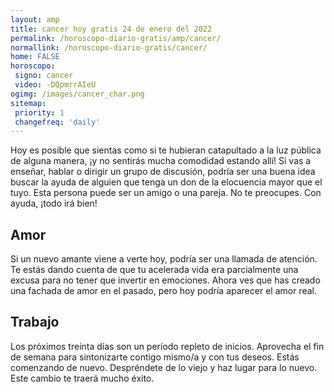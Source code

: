 ```yaml
---
layout: amp
title: cancer hoy gratis 24 de enero del 2022 
permalink: /horoscopo-diario-gratis/amp/cancer/
normallink: /horoscopo-diario-gratis/cancer/
home: FALSE
horoscopo:
 signo: cancer
 video: -DQpmrrAIeU
ogimg: /images/cancer_char.png
sitemap:
 priority: 1
 changefreq: 'daily'
---
```



Hoy es posible que sientas como si te hubieran catapultado a la luz pública de alguna manera, ¡y no sentirás mucha comodidad estando allí! Si vas a enseñar, hablar o dirigir un grupo de discusión, podría ser una buena idea buscar la ayuda de alguien que tenga un don de la elocuencia mayor que el tuyo. Esta persona puede ser un amigo o una pareja. No te preocupes. Con ayuda, ¡todo irá bien!

## Amor

Si un nuevo amante viene a verte hoy, podría ser una llamada de atención. Te estás dando cuenta de que tu acelerada vida era parcialmente una excusa para no tener que invertir en emociones. Ahora ves que has creado una fachada de amor en el pasado, pero hoy podría aparecer el amor real.

## Trabajo

Los próximos treinta días son un período repleto de inicios. Aprovecha el fin de semana para sintonizarte contigo mismo/a y con tus deseos. Estás comenzando de nuevo. Despréndete de lo viejo y haz lugar para lo nuevo. Este cambio te traerá mucho éxito.